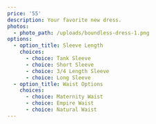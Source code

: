 ```yaml
---
price: '55'
description: Your favorite new dress.
photos:
  - photo_path: /uploads/boundless-dress-1.png
options:
  - option_title: Sleeve Length
    choices:
      - choice: Tank Sleeve
      - choice: Short Sleeve
      - choice: 3/4 Length Sleeve
      - choice: Long Sleeve
  - option_title: Waist Options
    choices:
      - choice: Maternity Waist
      - choice: Empire Waist
      - choice: Natural Waist
---
```

